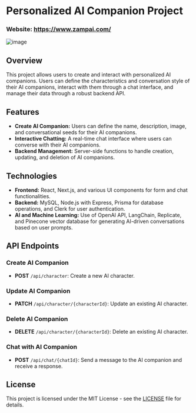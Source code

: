 # Personalized AI Companion Project

### Website: https://www.zampai.com/ 
![image](https://github.com/RillVicosuh/zamp-ai/assets/65578557/980c1676-9e03-4aef-8dec-2fed85570f1c)


## Overview

This project allows users to create and interact with personalized AI companions. Users can define the characteristics and conversation style of their AI companions, interact with them through a chat interface, and manage their data through a robust backend API.

## Features

- **Create AI Companion:** Users can define the name, description, image, and conversational seeds for their AI companions.
- **Interactive Chatting:** A real-time chat interface where users can converse with their AI companions.
- **Backend Management:** Server-side functions to handle creation, updating, and deletion of AI companions.

## Technologies

- **Frontend:** React, Next.js, and various UI components for form and chat functionalities.
- **Backend:** MySQL, Node.js with Express, Prisma for database operations, and Clerk for user authentication.
- **AI and Machine Learning:** Use of OpenAI API, LangChain, Replicate, and Pinecone vector database for generating AI-driven conversations based on user prompts.

## API Endpoints

### Create AI Companion

- **POST** `/api/character`: Create a new AI character.

### Update AI Companion

- **PATCH** `/api/character/{characterId}`: Update an existing AI character.

### Delete AI Companion

- **DELETE** `/api/character/{characterId}`: Delete an existing AI character.

### Chat with AI Companion

- **POST** `/api/chat/{chatId}`: Send a message to the AI companion and receive a response.

## License

This project is licensed under the MIT License - see the [LICENSE](LICENSE) file for details.
